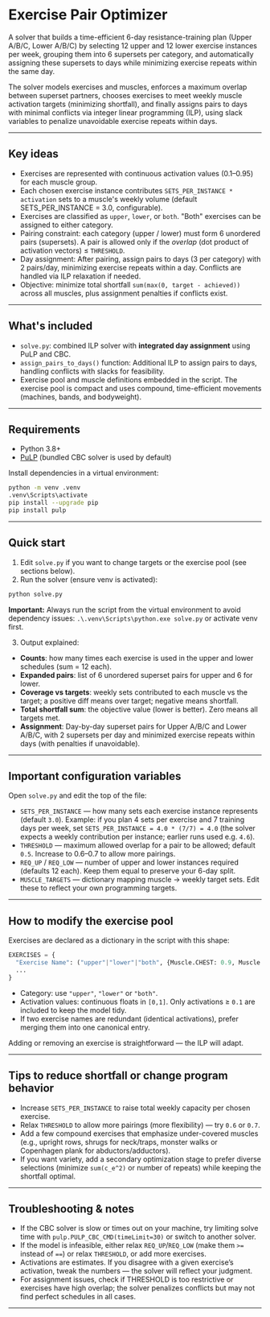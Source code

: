 # Exercise Pair Optimizer

A solver that builds a time-efficient 6-day resistance-training plan (Upper A/B/C, Lower A/B/C) by selecting 12 upper and 12 lower exercise instances per week, grouping them into 6 supersets per category, and automatically assigning these supersets to days while minimizing exercise repeats within the same day.

The solver models exercises and muscles, enforces a maximum overlap between superset partners, chooses exercises to meet weekly muscle activation targets (minimizing shortfall), and finally assigns pairs to days with minimal conflicts via integer linear programming (ILP), using slack variables to penalize unavoidable exercise repeats within days.

---

## Key ideas

* Exercises are represented with continuous activation values (0.1–0.95) for each muscle group.
* Each chosen exercise instance contributes `SETS_PER_INSTANCE * activation` sets to a muscle's weekly volume (default SETS\_PER_INSTANCE = 3.0, configurable).
* Exercises are classified as `upper`, `lower`, or `both`. "Both" exercises can be assigned to either category.
* Pairing constraint: each category (upper / lower) must form 6 unordered pairs (supersets). A pair is allowed only if the *overlap* (dot product of activation vectors) ≤ `THRESHOLD`.
* Day assignment: After pairing, assign pairs to days (3 per category) with 2 pairs/day, minimizing exercise repeats within a day. Conflicts are handled via ILP relaxation if needed.
* Objective: minimize total shortfall `sum(max(0, target - achieved))` across all muscles, plus assignment penalties if conflicts exist.

---

## What's included

* `solve.py`: combined ILP solver with **integrated day assignment** using PuLP and CBC.
* `assign_pairs_to_days()` function: Additional ILP to assign pairs to days, handling conflicts with slacks for feasibility.
* Exercise pool and muscle definitions embedded in the script. The exercise pool is compact and uses compound, time-efficient movements (machines, bands, and bodyweight).

---

## Requirements

* Python 3.8+
* [PuLP](https://pypi.org/project/PuLP/) (bundled CBC solver is used by default)

Install dependencies in a virtual environment:

```bash
python -m venv .venv
.venv\Scripts\activate
pip install --upgrade pip
pip install pulp
```

---

## Quick start

1. Edit `solve.py` if you want to change targets or the exercise pool (see sections below).
2. Run the solver (ensure venv is activated):

```bash
python solve.py
```

**Important:** Always run the script from the virtual environment to avoid dependency issues: `.\.venv\Scripts\python.exe solve.py` or activate venv first.

3. Output explained:

* **Counts**: how many times each exercise is used in the upper and lower schedules (sum = 12 each).
* **Expanded pairs**: list of 6 unordered superset pairs for upper and 6 for lower.
* **Coverage vs targets**: weekly sets contributed to each muscle vs the target; a positive diff means over target; negative means shortfall.
* **Total shortfall sum**: the objective value (lower is better). Zero means all targets met.
* **Assignment**: Day-by-day superset pairs for Upper A/B/C and Lower A/B/C, with 2 supersets per day and minimized exercise repeats within days (with penalties if unavoidable).

---

## Important configuration variables

Open `solve.py` and edit the top of the file:

* `SETS_PER_INSTANCE` — how many sets each exercise instance represents (default `3.0`). Example: if you plan 4 sets per exercise and 7 training days per week, set `SETS_PER_INSTANCE = 4.0 * (7/7) = 4.0` (the solver expects a weekly contribution per instance; earlier runs used e.g. `4.6`).
* `THRESHOLD` — maximum allowed overlap for a pair to be allowed; default `0.5`. Increase to 0.6–0.7 to allow more pairings.
* `REQ_UP` / `REQ_LOW` — number of upper and lower instances required (defaults 12 each). Keep them equal to preserve your 6-day split.
* `MUSCLE_TARGETS` — dictionary mapping muscle → weekly target sets. Edit these to reflect your own programming targets.

---

## How to modify the exercise pool

Exercises are declared as a dictionary in the script with this shape:

```py
EXERCISES = {
  "Exercise Name": ("upper"|"lower"|"both", {Muscle.CHEST: 0.9, Muscle.LATS: 0.35, ...}),
  ...
}
```

* Category: use `"upper"`, `"lower"` or `"both"`.
* Activation values: continuous floats in `[0,1]`. Only activations ≥ `0.1` are included to keep the model tidy.
* If two exercise names are redundant (identical activations), prefer merging them into one canonical entry.

Adding or removing an exercise is straightforward — the ILP will adapt.

---

## Tips to reduce shortfall or change program behavior

* Increase `SETS_PER_INSTANCE` to raise total weekly capacity per chosen exercise.
* Relax `THRESHOLD` to allow more pairings (more flexibility) — try `0.6` or `0.7`.
* Add a few compound exercises that emphasize under-covered muscles (e.g., upright rows, shrugs for neck/traps, monster walks or Copenhagen plank for abductors/adductors).
* If you want variety, add a secondary optimization stage to prefer diverse selections (minimize `sum(c_e^2)` or number of repeats) while keeping the shortfall optimal.

---

## Troubleshooting & notes

* If the CBC solver is slow or times out on your machine, try limiting solve time with `pulp.PULP_CBC_CMD(timeLimit=30)` or switch to another solver.
* If the model is infeasible, either relax `REQ_UP`/`REQ_LOW` (make them `>=` instead of `==`) or relax `THRESHOLD`, or add more exercises.
* Activations are estimates. If you disagree with a given exercise’s activation, tweak the numbers — the solver will reflect your judgment.
* For assignment issues, check if THRESHOLD is too restrictive or exercises have high overlap; the solver penalizes conflicts but may not find perfect schedules in all cases.

---
